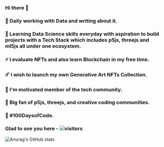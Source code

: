 ### Hi there 👋
### 🥷 Daily working with Data and writing about it.
### 🌱 Learning Data Science skills everyday with aspiration to build projects with a Tech Stack which includes p5js, threejs and ml5js all under one ecosystem.
### ⚡ I evaluate NFTs and also learn Blockchain in my free time. 
### ☄️ I wish to launch my own Generative Art NFTs Collection. 
### 🤖 I'm motivated member of the tech community. 
### 🤩 Big fan of p5js, threejs, and creative coding communities. 
### 🎯 #100DaysofCode.
### Glad to see you here - ![visitors](https://visitor-badge.glitch.me/badge?page_id=page.id)
![Anurag's GitHub stats](https://github-readme-stats.vercel.app/api?username=sudhanshumukherjeexx&show_icons=true&theme=radical)
<!--
**sudhanshumukherjeexx/sudhanshumukherjeexx** is a ✨ _special_ ✨ repository because its `README.md` (this file) appears on your GitHub profile.
Here are some ideas to get you started:

- 🔭 I’m currently working on ...
- 🌱 I’m currently learning ...
- 👯 I’m looking to collaborate on ...
- 🤔 I’m looking for help with ...
- 💬 Ask me about ...
- 📫 How to reach me: ...
- 😄 Pronouns: ...
- ⚡ Fun fact: ...
-->
